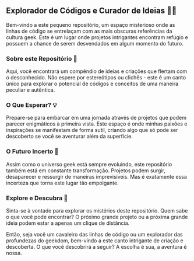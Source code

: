 ## Explorador de Códigos e Curador de Ideias 👨‍💻

Bem-vindo a este pequeno repositório, um espaço misterioso onde as linhas de código se entrelaçam com as mais obscuras referências da cultura geek. Este é um lugar onde projetos intrigantes encontram refúgio e possuem a chance de serem desvendados em algum momento do futuro.

### Sobre este Repositório 🚀

Aqui, você encontrará um compêndio de ideias e criações que flertam com o desconhecido. Não espere por estereótipos ou clichês - este é um canto único para explorar o potencial de códigos e conceitos de uma maneira peculiar e autêntica.

### O Que Esperar? 💡

Prepare-se para embarcar em uma jornada através de projetos que podem parecer enigmáticos à primeira vista. Este espaço é onde minhas paixões e inspirações se manifestam de forma sutil, criando algo que só pode ser descoberto se você se aventurar além da superfície.

### O Futuro Incerto 🌌

Assim como o universo geek está sempre evoluindo, este repositório também está em constante transformação. Projetos podem surgir, desaparecer e ressurgir de maneiras imprevisíveis. Mas é exatamente essa incerteza que torna este lugar tão empolgante.

### Explore e Descubra 📜

Sinta-se à vontade para explorar os mistérios deste repositório. Quem sabe o que você pode encontrar? O próximo grande projeto ou a próxima grande ideia podem estar a apenas um clique de distância.

Então, seja você um cavaleiro das linhas de código ou um explorador das profundezas do geekdom, bem-vindo a este canto intrigante de criação e descoberta. O que você descobrirá a seguir? A escolha é sua, a aventura é nossa.

